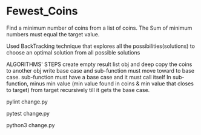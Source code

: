 # Fewest_Coins

Find a minimum number of coins from a list of coins.
The Sum of minimum numbers must equal the target value.

Used BackTracking technique that explores all the possibilities(solutions)
to choose an optimal solution from all possible solutions

ALGORITHMS' STEPS
create empty result list obj and deep copy the coins to another obj
write base case and sub-function must move toward to base case.
sub-function must have a base case and it must call itself
In sub-function, minus min value (min value found in coins &
min value that closes to target) from target recursively
till it gets the base case.

pylint change.py

pytest change.py

python3 change.py
